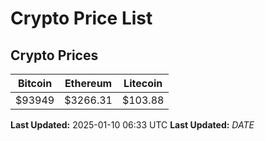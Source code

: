 # Crypto Price List

## Crypto Prices
| Bitcoin | Ethereum | Litecoin |
| ------- | -------- | -------- |
| $93949 | $3266.31 | $103.88 |
**Last Updated:** 2025-01-10 06:33 UTC
**Last Updated:** $DATE$
